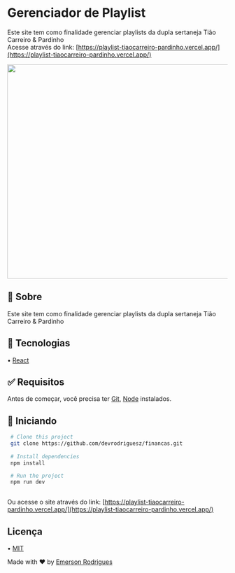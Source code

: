 # Gerenciador de Playlist

Este site tem como finalidade gerenciar playlists da dupla sertaneja Tião Carreiro & Pardinho  
Acesse através do link: [https://playlist-tiaocarreiro-pardinho.vercel.app/](https://playlist-tiaocarreiro-pardinho.vercel.app/)

<img src= "https://github.com/devrodriguesz/playlist-tiaocarreiro-pardinho/assets/110337546/03d55c68-a745-4ef3-8110-0aacf03ce9b9" width="700" height="490">

## 🎯 Sobre
Este site tem como finalidade gerenciar playlists da dupla sertaneja Tião Carreiro & Pardinho  

## 🚀 Tecnologias

• [React](https://pt-br.reactjs.org)


## ✅ Requisitos

Antes de começar, você precisa ter [Git](https://git-scm.com), [Node](https://nodejs.org/en/) instalados.

## 🏁 Iniciando

```bash 
 # Clone this project
 git clone https://github.com/devrodriguesz/financas.git
    
 # Install dependencies
 npm install

 # Run the project
 npm run dev
 
``` 
Ou acesse o site através do link: [https://playlist-tiaocarreiro-pardinho.vercel.app/](https://playlist-tiaocarreiro-pardinho.vercel.app/)

## Licença

• [MIT](https://choosealicense.com/licenses/mit/)

Made with ❤️ by [Emerson Rodrigues](https://github.com/devrodriguesz/)

